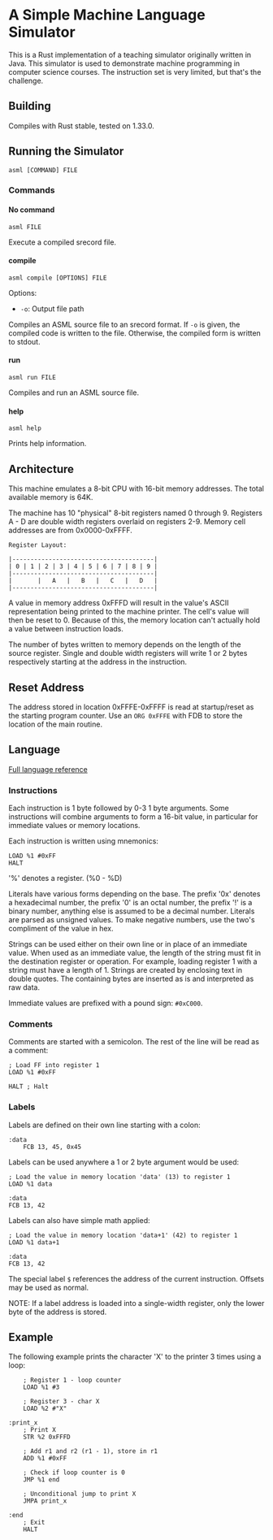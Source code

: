 # A Simple Machine Language Simulator

This is a Rust implementation of a teaching simulator originally written in
Java. This simulator is used to demonstrate machine programming in computer
science courses. The instruction set is very limited, but that's the challenge.

## Building

Compiles with Rust stable, tested on 1.33.0.

## Running the Simulator

`asml [COMMAND] FILE`

### Commands

#### No command

`asml FILE`

Execute a compiled srecord file.

#### compile

`asml compile [OPTIONS] FILE`

Options:

- `-o`: Output file path

Compiles an ASML source file to an srecord format. If `-o` is given, the
compiled code is written to the file. Otherwise, the compiled form is written to
stdout.

#### run

`asml run FILE`

Compiles and run an ASML source file.

#### help

`asml help`

Prints help information.

## Architecture

This machine emulates a 8-bit CPU with 16-bit memory addresses. The total
available memory is 64K.

The machine has 10 "physical" 8-bit registers named 0 through 9. Registers A - D
are double width registers overlaid on registers 2-9. Memory cell addresses are
from 0x0000-0xFFFF.

```
Register Layout:

|---------------------------------------|
| 0 | 1 | 2 | 3 | 4 | 5 | 6 | 7 | 8 | 9 |
|---------------------------------------|
|       |   A   |   B   |   C   |   D   |
|---------------------------------------|
```

A value in memory address 0xFFFD will result in the value's ASCII representation
being printed to the machine printer. The cell's value will then be reset to 0.
Because of this, the memory location can't actually hold a value between
instruction loads.

The number of bytes written to memory depends on the length of the source
register. Single and double width registers will write 1 or 2 bytes respectively
starting at the address in the instruction.

## Reset Address

The address stored in location 0xFFFE-0xFFFF is read at startup/reset as the
starting program counter. Use an `ORG 0xFFFE` with FDB to store the location of
the main routine.

## Language

[Full language reference](docs/instructions.md)

### Instructions

Each instruction is 1 byte followed by 0-3 1 byte arguments. Some instructions
will combine arguments to form a 16-bit value, in particular for immediate
values or memory locations.

Each instruction is written using mnemonics:

```
LOAD %1 #0xFF
HALT
```

'%' denotes a register. (%0 - %D)

Literals have various forms depending on the base. The prefix '0x' denotes a
hexadecimal number, the prefix '0' is an octal number, the prefix '!' is a
binary number, anything else is assumed to be a decimal number. Literals are
parsed as unsigned values. To make negative numbers, use the two's compliment of
the value in hex.

Strings can be used either on their own line or in place of an immediate value.
When used as an immediate value, the length of the string must fit in the
destination register or operation. For example, loading register 1 with a string
must have a length of 1. Strings are created by enclosing text in double quotes.
The containing bytes are inserted as is and interpreted as raw data.

Immediate values are prefixed with a pound sign: `#0xC000`.

### Comments

Comments are started with a semicolon. The rest of the line will be read as
a comment:

```
; Load FF into register 1
LOAD %1 #0xFF

HALT ; Halt
```

### Labels

Labels are defined on their own line starting with a colon:

```
:data
    FCB 13, 45, 0x45
```

Labels can be used anywhere a 1 or 2 byte argument would be used:

```
; Load the value in memory location 'data' (13) to register 1
LOAD %1 data

:data
FCB 13, 42
```

Labels can also have simple math applied:

```
; Load the value in memory location 'data+1' (42) to register 1
LOAD %1 data+1

:data
FCB 13, 42
```

The special label `$` references the address of the current instruction. Offsets
may be used as normal.

NOTE: If a label address is loaded into a single-width register, only the lower
byte of the address is stored.

## Example

The following example prints the character 'X' to the printer 3 times using a
loop:

```
    ; Register 1 - loop counter
    LOAD %1 #3

    ; Register 3 - char X
    LOAD %2 #"X"

:print_x
    ; Print X
    STR %2 0xFFFD

    ; Add r1 and r2 (r1 - 1), store in r1
    ADD %1 #0xFF

    ; Check if loop counter is 0
    JMP %1 end

    ; Unconditional jump to print X
    JMPA print_x

:end
    ; Exit
    HALT
```
